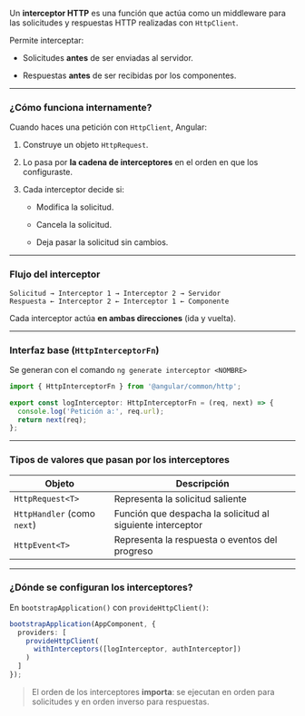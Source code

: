 Un **interceptor HTTP** es una función que actúa como un middleware para las solicitudes y respuestas HTTP realizadas con `HttpClient`.

Permite interceptar:

- Solicitudes **antes** de ser enviadas al servidor.
    
- Respuestas **antes** de ser recibidas por los componentes.
    

---

### ¿Cómo funciona internamente?

Cuando haces una petición con `HttpClient`, Angular:

1. Construye un objeto `HttpRequest`.
    
2. Lo pasa por **la cadena de interceptores** en el orden en que los configuraste.
    
3. Cada interceptor decide si:
    
    - Modifica la solicitud.
        
    - Cancela la solicitud.
        
    - Deja pasar la solicitud sin cambios.
        

---

### Flujo del interceptor

```text
Solicitud → Interceptor 1 → Interceptor 2 → Servidor
Respuesta ← Interceptor 2 ← Interceptor 1 ← Componente
```

Cada interceptor actúa **en ambas direcciones** (ida y vuelta).

---

### Interfaz base (`HttpInterceptorFn`)

Se generan con el comando `ng generate interceptor <NOMBRE>`

```ts
import { HttpInterceptorFn } from '@angular/common/http';

export const logInterceptor: HttpInterceptorFn = (req, next) => {
  console.log('Petición a:', req.url);
  return next(req);
};
```

---

### Tipos de valores que pasan por los interceptores

|Objeto|Descripción|
|---|---|
|`HttpRequest<T>`|Representa la solicitud saliente|
|`HttpHandler` (como `next`)|Función que despacha la solicitud al siguiente interceptor|
|`HttpEvent<T>`|Representa la respuesta o eventos del progreso|

---

### ¿Dónde se configuran los interceptores?

En `bootstrapApplication()` con `provideHttpClient()`:

```ts
bootstrapApplication(AppComponent, {
  providers: [
    provideHttpClient(
      withInterceptors([logInterceptor, authInterceptor])
    )
  ]
});
```

> El orden de los interceptores **importa**: se ejecutan en orden para solicitudes y en orden inverso para respuestas.
